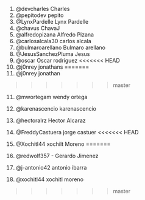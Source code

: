 1. @devcharles Charles
2. @pepitodev pepito
3. @LynxPardelle Lynx Pardelle
4. @chavus ChavaJ
5. @alfredopizana Alfredo Pizana
6. @carlosalcala30 carlos alcala
7. @bulmaroarellano Bulmaro arellano 
8. @JesusSanchezPluma Jesus
9. @oscar Oscar rodriguez
<<<<<<< HEAD
10. @j0nrey jonathans
=======
10. @j0nrey jonathan
>>>>>>> master
11. @mwortegam wendy ortega
12. @karenascencio karenascencio
13. @hectoralrz Hector Alcaraz
14. @FreddyCastuera jorge castuer
<<<<<<< HEAD

16. @Xochitl44 xochilt Moreno
=======
15. @redwolf357 - Gerardo Jimenez
16. @j-antonio42 antonio ibarra
17. @xochitl44 xochitl moreno
>>>>>>> master
